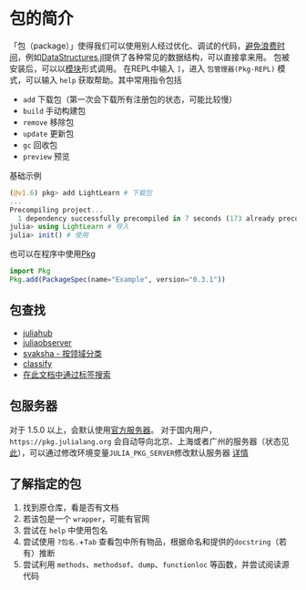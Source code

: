 # 包的简介
「包（package）」使得我们可以使用别人经过优化、调试的代码，[避免浪费时间](https://www.zhihu.com/question/407370305)，例如[DataStructures.jl](https://github.com/JuliaCollections/DataStructures.jl)提供了各种常见的数据结构，可以直接拿来用。
包被安装后，可以以[模块](../../advanced/module.md)形式调用。
在REPL中输入 `]`，进入 `包管理器(Pkg-REPL)` 模式，可以输入 `help` 获取帮助。其中常用指令包括
* `add` 下载包（第一次会下载所有注册包的状态，可能比较慢）
* `build` 手动构建包
* `remove` 移除包
* `update` 更新包
* `gc` 回收包
* `preview` 预览

基础示例
```jl
(@v1.6) pkg> add LightLearn # 下载包
...
Precompiling project...
  1 dependency successfully precompiled in 7 seconds (173 already precompiled)
julia> using LightLearn # 导入
julia> init() # 使用
```

也可以在程序中使用[Pkg](../../packages/pkg.md)
```jl
import Pkg
Pkg.add(PackageSpec(name="Example", version="0.3.1"))
```

## 包查找
* [juliahub](https://juliahub.com/lp/)
* [juliaobserver](https://juliaobserver.com/packages)
* [svaksha - 按领域分类](https://svaksha.github.io/Julia.jl/)
* [classify](classify.md)
* [在此文档中通过标签搜索](search.md)

## 包服务器
对于 1.5.0 以上，会默认使用[官方服务器](https://pkg.julialang.org)。
对于国内用户，`https://pkg.julialang.org` 会自动导向北京、上海或者广州的服务器（状态见[此](https://status.julialang.org/)），可以通过修改环境变量`JULIA_PKG_SERVER`修改默认服务器 [详情](https://discourse.juliacn.com/t/topic/2969)

## 了解指定的包
1. 找到原仓库，看是否有文档
2. 若该包是一个 `wrapper`，可能有官网
3. 尝试在 `help` 中使用包名
4. 尝试使用 `?包名.`+`Tab` 查看包中所有物品，根据命名和提供的`docstring`（若有）推断
5. 尝试利用 `methods`、`methodsof`、`dump`、`functionloc` 等函数，并尝试阅读源代码

[^1]: https://pkgdocs.julialang.org/v1/
[^2]: https://discourse.juliacn.com/t/topic/2969
